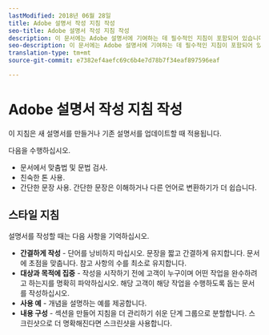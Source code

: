 ```yaml
---
lastModified: 2018년 06월 28일
title: Adobe 설명서 작성 지침 작성
seo-title: Adobe 설명서 작성 지침 작성
description: 이 문서에는 Adobe 설명서에 기여하는 데 필수적인 지침이 포함되어 있습니다.
seo-description: 이 문서에는 Adobe 설명서에 기여하는 데 필수적인 지침이 포함되어 있습니다.
translation-type: tm+mt
source-git-commit: e7382ef4aefc69c6b4e7d78b7f34eaf897596eaf

---
```



# Adobe 설명서 작성 지침 작성

이 지침은 새 설명서를 만들거나 기존 설명서를 업데이트할 때 적용됩니다.

다음을 수행하십시오.

- 문서에서 맞춤법 및 문법 검사.
- 친숙한 톤 사용.
- 간단한 문장 사용. 간단한 문장은 이해하거나 다른 언어로 변환하기가 더 쉽습니다.

## 스타일 지침

설명서를 작성할 때는 다음 사항을 기억하십시오.

- **간결하게 작성** - 단어를 낭비하지 마십시오. 문장을 짧고 간결하게 유지합니다. 문서에 초점을 맞춥니다. 참고 사항의 수를 최소로 유지합니다.
- **대상과 목적에 집중** - 작성을 시작하기 전에 고객이 누구이며 어떤 작업을 완수하려고 하는지를 명확히 파악하십시오. 해당 고객이 해당 작업을 수행하도록 돕는 문서를 작성하십시오.
- **사용 예** - 개념을 설명하는 예를 제공합니다.
- **내용 구성** - 섹션을 만들어 지침을 더 관리하기 쉬운 단계 그룹으로 분할합니다. 스크린샷으로 더 명확해진다면 스크린샷을 사용합니다.
